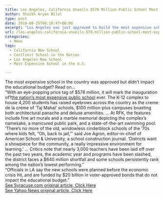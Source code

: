 ```yaml
---
title: Los Angeles, California Unveils $578 Million Public School Most Expensive in the Nation
author: Shaikh Aryan Bilal
type: post
date: 2010-08-25T06:10:47+00:00
excerpt: "Los Angeles was just approved to build the most expensive school to date and it's said that it will not impact the educational budget. The California new school will not impact the educational budget."
url: /los-angeles-california-unveils-578-million-public-school-most-expensive-in-the-nation/
categories:
  - News
tags:
  - California New School
  - Costliest School in the Nation
  - Los Angeles New School
  - Most Expensive School in the U.S.

---
```

The most expensive school in the country was approved but didn&#8217;t impact the educational budget? Read on&#8230;  
&#8220;With an eye-popping price tag of $578 million, it will mark the inauguration of?[the nation&#8217;s most expensive public school][1] ever. The K-12 complex to house 4,200 students has raised eyebrows across the country as the creme de la creme of &#8216;Taj Mahal&#8217; schools, $100 million-plus campuses boasting both architectural panache and deluxe amenities. &#8230; At RFK, the features include fine art murals and a marble memorial depicting the complex&#8217;s namesake, a manicured public park, and a state-of-the-art swimming pool. &#8216;There&#8217;s no more of the old, windowless cinderblock schools of the &#8217;70s where kids felt, &#8220;Oh, back to jail,&#8221;&#8216; said Joe Agron, editor-in-chief of American School & University, a school construction journal. &#8216;Districts want a showpiece for the community, a really impressive environment for learning.&#8217; &#8230; Critics note that nearly 3,000 teachers have been laid off over the past two years, the academic year and programs have been slashed, the district faces a $640 million shortfall and some schools persistently rank among the nation&#8217;s lowest performing.&#8221;  
&#8220;Officials in LA say the new schools were planned before the economic crisis hit, and are funded by $20 billion in voter-approved bonds that do not impact the educational budget.&#8221;  
<a title="Los Angeles Most Expensive School in the U.S." href="http://www.syracuse.com/news/index.ssf/2010/08/los_angeles_unveils_new_578_mi.html" target="_blank" rel="noopener">See Syracuse.com original article, Click Here</a>  
<a title="Costliest School in the Nation approved in Los Angeles" href="http://news.yahoo.com/s/ap/20100822/ap_on_re_us/us_taj_mahal_schools" target="_blank" rel="noopener">See Yahoo News original article, Click Here</a>

 [1]: http://news.yahoo.com/s/ap/20100822/ap_on_re_us/us_taj_mahal_schools